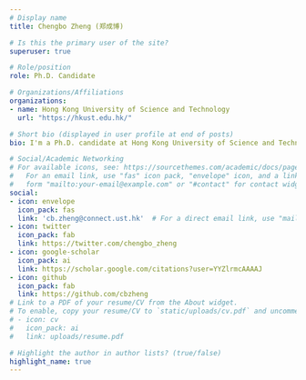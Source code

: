 ```yaml
---
# Display name
title: Chengbo Zheng (郑成博)

# Is this the primary user of the site?
superuser: true

# Role/position
role: Ph.D. Candidate

# Organizations/Affiliations
organizations:
- name: Hong Kong University of Science and Technology
  url: "https://hkust.edu.hk/"

# Short bio (displayed in user profile at end of posts)
bio: I'm a Ph.D. candidate at Hong Kong University of Science and Technology (HKUST). I am doing research around Human-Computer Interaction under the supervision of [Prof. Xiaojuan Ma](https://www.cse.ust.hk/~mxj/). My research interests include Human-AI collaboration and information visualization. Before my Ph.D. study, I graduated from Zhejiang University, majoring in computer science.

# Social/Academic Networking
# For available icons, see: https://sourcethemes.com/academic/docs/page-builder/#icons
#   For an email link, use "fas" icon pack, "envelope" icon, and a link in the
#   form "mailto:your-email@example.com" or "#contact" for contact widget.
social:
- icon: envelope
  icon_pack: fas
  link: 'cb.zheng@connect.ust.hk'  # For a direct email link, use "mailto:test@example.org".
- icon: twitter
  icon_pack: fab
  link: https://twitter.com/chengbo_zheng
- icon: google-scholar
  icon_pack: ai
  link: https://scholar.google.com/citations?user=YYZlrmcAAAAJ
- icon: github
  icon_pack: fab
  link: https://github.com/cbzheng
# Link to a PDF of your resume/CV from the About widget.
# To enable, copy your resume/CV to `static/uploads/cv.pdf` and uncomment the lines below.
# - icon: cv
#   icon_pack: ai
#   link: uploads/resume.pdf

# Highlight the author in author lists? (true/false)
highlight_name: true
---
```


